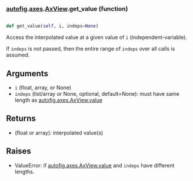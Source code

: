 ### [autofig](autofig.md).[axes](autofig.axes.md).[AxView](autofig.axes.AxView.md).get_value (function)


```py

def get_value(self, i, indeps=None)

```



Access the interpolated value at a given value of `i`
(independent-variable).

If `indeps` is not passed, then the entire range of `indeps` over all
calls is assumed.

Arguments
-----------
* `i` (float, array, or None)
* `indeps` (list/array or None, optional, default=None): must have same
    length as [autofig.axes.AxView.value](autofig.axes.AxView.value.md)

Returns
----------
* (float or array): interpolated value(s)

Raises
---------
* ValueError: if [autofig.axes.AxView.value](autofig.axes.AxView.value.md) and `indeps` have different
    lengths.


